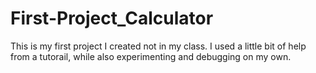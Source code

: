 # First-Project_Calculator

This is my first project I created not in my class.
I used a little bit of help from a tutorail, while also experimenting and debugging on my own.
